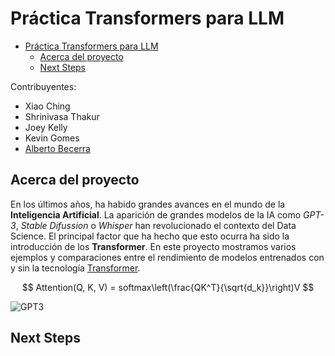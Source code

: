 # Práctica Transformers para LLM

- [Práctica Transformers para LLM](#práctica-transformers-para-llm)
  - [Acerca del proyecto](#acerca-del-proyecto)
  - [Next Steps](#next-steps)



Contribuyentes:

- Xiao Ching
- Shrinivasa Thakur
- Joey Kelly
- Kevin Gomes
- [Alberto Becerra](https://www.linkedin.com/in/alberto-becerra-tome-data-science-instructor/)

## Acerca del proyecto

En los últimos años, ha habido grandes avances en el mundo de la **Inteligencia Artificial**. La aparición de grandes modelos de la IA como *GPT-3*, *Stable Difussion* o *Whisper* han revolucionado el contexto del Data Science. El principal factor que ha hecho que esto ocurra ha sido la introducción de los **Transformer**. En este proyecto mostramos varios ejemplos y comparaciones entre el rendimiento de modelos entrenados con y sin la tecnología [Transformer](https://en.wikipedia.org/wiki/Transformer_(machine_learning_model)).

$$
Attention(Q, K, V) = softmax\left(\frac{QK^T}{\sqrt{d_k}}\right)V
$$


![GPT3](https://upload.wikimedia.org/wikipedia/commons/8/8f/The-Transformer-model-architecture.png)

## Next Steps